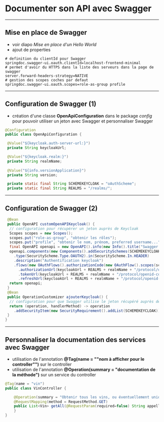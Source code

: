 # Documenter son API avec Swagger

----

## Mise en place de Swagger

- voir diapo *Mise en place d'un Hello World*
- ajout de properties

```properties
# definition du clientId pour Swagger
springdoc.swagger-ui.oauth.clientId=localhost-frontend-minimal
# permet d'avoir du HTTPS dans la liste des serveurs dans la page de swagger
server.forward-headers-strategy=NATIVE
# gestion des scopes coches par defaut
springdoc.swagger-ui.oauth.scopes=role-as-group profile
```

----

## Configuration de Swagger (1)

- création d'une classe **OpenApiConfiguration** dans le package *config* pour pouvoir utiliser un jeton avec Swagger et personnaliser Swagger

```java
@Configuration
public class OpenApiConfiguration {

 @Value("${keycloak.auth-server-url:}")
 private String keycloakUrl;

 @Value("${keycloak.realm:}")
 private String realmName;
  
 @Value("${info.versionApplication}")
 private String version;

 private static final String SCHEMEKEYCLOAK = "oAuthScheme";
 private static final String REALMS = "/realms/";
```

----

## Configuration de Swagger (2)

```java
 @Bean
 public OpenAPI customOpenAPIKeycloak() {
  // configuration pour récupérer un jeton auprès de Keycloak
  Scopes scopes = new Scopes();
  scopes.put("role-as-group", "obtenir les rôles");
  scopes.put("profile", "obtenir le nom, prénom, preferred username...");
  final OpenAPI openapi = new OpenAPI().info(new Info().title("Swagger Formation API REST").version(version));
  openapi.components(new Components().addSecuritySchemes(SCHEMEKEYCLOAK, new SecurityScheme()
    .type(SecurityScheme.Type.OAUTH2).in(SecurityScheme.In.HEADER)
    .description("Authentification keycloak")
    .flows(new OAuthFlows().authorizationCode(new OAuthFlow().scopes(scopes)
      .authorizationUrl(keycloakUrl + REALMS + realmName + "/protocol/openid-connect/auth")
      .tokenUrl(keycloakUrl + REALMS + realmName + "/protocol/openid-connect/token")
      .refreshUrl(keycloakUrl + REALMS + realmName + "/protocol/openid-connect/token")))));
  return openapi;
 }
 @Bean
 public OperationCustomizer ajouterKeycloak() {
  // configuration pour que Swagger utilise le jeton récupéré auprès de Keycloak
  return (operation, handlerMethod) -> operation
    .addSecurityItem(new SecurityRequirement().addList(SCHEMEKEYCLOAK));
 }
}
```

----

## Personnaliser la documentation des services avec Swagger

- utilisation de l'annotation **@Tag(name = ""nom à afficher pour le controller"")** sur le controller
- utilisation de l'annotation **@Operation(summary = "documentation de la méthode")** sur un service du controller

```java
@Tag(name = "vin")
public class VinController {

    @Operation(summary = "Obtenir tous les vins, ou éventuellement uniquement les vins d'une appellation avec le paramètre appellation")
    @RequestMapping(method = RequestMethod.GET)
    public List<Vin> getAll(@RequestParam(required=false) String appellation){
    }
}
```
